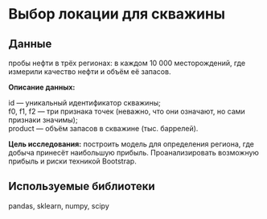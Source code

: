 # **Выбор локации для скважины**
## **Данные**
пробы нефти в трёх регионах: в каждом 10 000 месторождений, где измерили качество нефти и объём её запасов.

**Описание данных:**

id — уникальный идентификатор скважины;<br>
f0, f1, f2 — три признака точек (неважно, что они означают, но сами признаки значимы);<br>
product — объём запасов в скважине (тыс. баррелей).<br>

**Цель исследования:** построить модель для определения региона, где добыча принесёт наибольшую прибыль. Проанализировать возможную прибыль и риски техникой Bootstrap.

## **Используемые библиотеки**
pandas, sklearn, numpy, scipy
